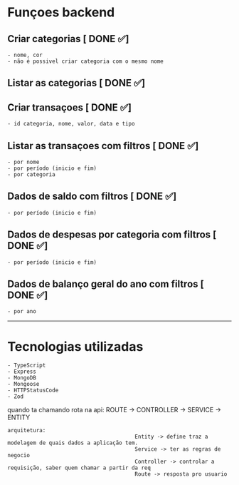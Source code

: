 # Funçoes backend

## Criar categorias [ DONE ✅]

    - nome, cor
    - não é possivel criar categoria com o mesmo nome

## Listar as categorias [ DONE ✅]

## Criar transaçoes [ DONE ✅]

    - id categoria, nome, valor, data e tipo

## Listar as transaçoes com filtros [ DONE ✅]

    - por nome
    - por período (inicio e fim)
    - por categoria

## Dados de saldo com filtros [ DONE ✅]

    - por período (inicio e fim)

## Dados de despesas por categoria com filtros [ DONE ✅]

    - por período (inicio e fim)

## Dados de balanço geral do ano com filtros [ DONE ✅]

    - por ano

---

# Tecnologias utilizadas

    - TypeScript
    - Express
    - MongoDB
    - Mongoose
    - HTTPStatusCode
    - Zod

quando ta chamando rota na api: ROUTE -> CONTROLLER -> SERVICE -> ENTITY

    arquitetura:
    										Entity -> define traz a modelagem de quais dados a aplicação tem.
    										Service -> ter as regras de negocio
    										Controller -> controlar a requisição, saber quem chamar a partir da req
    										Route -> resposta pro usuario

